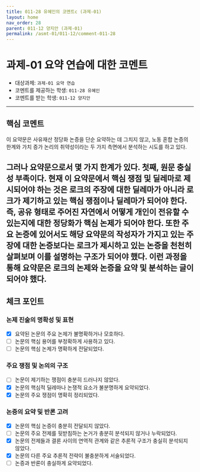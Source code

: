 ```yaml
---
title: 011-28 유혜인의 코멘트c (과제-01) 
layout: home
nav_order: 28
parent: 011-12 양지안 (과제-01)
permalink: /asmt-01/011-12/comment-011-28
---
```


# 과제-01 요약 연습에 대한 코멘트

- 대상과제: `과제-01 요약 연습`
- 코멘트를 제공하는 학생: `011-28 유혜인` 
- 코멘트를 받는 학생: `011-12 양지안` 

---

## 핵심 코멘트

이 요약문은 사유재산 정당화 논증을 단순 요약하는 데 그치지 않고, 노동 혼합 논증의 한계와 가치 증가 논리의 취약성이라는 두 가지 측면에서 분석하는 시도를 하고 있다. 

그러나 요약문으로서 몇 가지 한계가 있다. 첫째, 원문 충실성 부족이다. 현재 이 요약문에서 핵심 쟁점 및 딜레마로 제시되어야 하는 것은 로크의 주장에 대한 딜레마가 아니라 로크가 제기하고 있는 핵심 쟁점이나 딜레마가 되어야 한다. 즉, 공유 형태로 주어진 자연에서 어떻게 개인이 전유할 수 있는지에 대한 정당화가 핵심 논제가 되어야 한다. 또한 주요 논증에 있어서도 해당 요약문의 작성자가 가지고 있는 주장에 대한 논증보다는 로크가 제시하고 있는 논증을 천천히 살펴보며 이를 설명하는 구조가 되어야 했다. 이런 과정을 통해 요약문은 로크의 논제와 논증을 요약 및 분석하는 글이 되어야 했다. 
---

## 체크 포인트

### 논제 진술의 명확성 및 표현  
- [X] 요약된 논문의 주요 논제가 불명확하거나 모호하다.  
- [ ] 논문의 핵심 용어를 부정확하게 사용하고 있다.  
- [ ] 논문의 핵심 논제가 명확하게 전달되었다.  

### 주요 쟁점 및 논의의 구조  
- [ ] 논문이 제기하는 쟁점이 충분히 드러나지 않았다.  
- [X] 논문의 핵심적 딜레마나 논쟁적 요소가 불분명하게 요약되었다.  
- [x] 논문의 주요 쟁점이 명확히 정리되었다.  

### 논증의 요약 및 반론 고려  
- [X] 논문의 핵심 논증이 충분히 전달되지 않았다.  
- [ ] 논문의 주요 전제를 뒷받침하는 논거가 충분히 분석되지 않거나 누락되었다.  
- [x] 논문의 전제들과 결론 사이의 연역적 관계와 같은 추론적 구조가 충실히 분석되지 않았다.  
- [x] 논문의 다른 주요 추론적 전략이 불충분하게 서술되었다.
- [ ] 논증과 반론이 충실하게 요약되었다. 